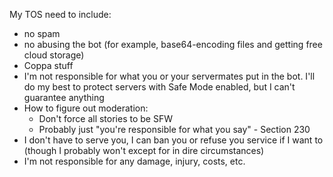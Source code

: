 My TOS need to include:
- no spam
- no abusing the bot (for example, base64-encoding files and getting free cloud storage)
- Coppa stuff
- I'm not responsible for what you or your servermates put in the bot. I'll do my best to protect servers with Safe Mode enabled, but I can't guarantee anything
- How to figure out moderation:
  - Don't force all stories to be SFW
  - Probably just "you're responsible for what you say" - Section 230
- I don't have to serve you, I can ban you or refuse you service if I want to (though I probably won't except for in dire circumstances)
- I'm not responsible for any damage, injury, costs, etc.
